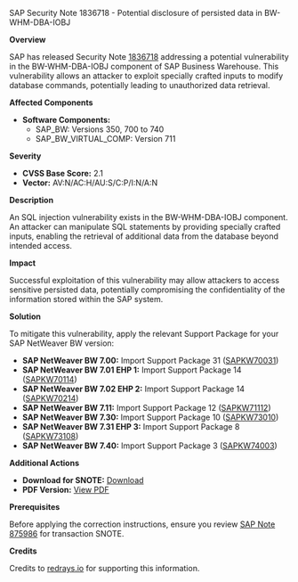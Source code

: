 SAP Security Note 1836718 - Potential disclosure of persisted data in BW-WHM-DBA-IOBJ

**Overview**

SAP has released Security Note [1836718](https://me.sap.com/notes/0001836718) addressing a potential vulnerability in the BW-WHM-DBA-IOBJ component of SAP Business Warehouse. This vulnerability allows an attacker to exploit specially crafted inputs to modify database commands, potentially leading to unauthorized data retrieval.

**Affected Components**

- **Software Components:**
  - SAP_BW: Versions 350, 700 to 740
  - SAP_BW_VIRTUAL_COMP: Version 711

**Severity**

- **CVSS Base Score:** 2.1
- **Vector:** AV:N/AC:H/AU:S/C:P/I:N/A:N

**Description**

An SQL injection vulnerability exists in the BW-WHM-DBA-IOBJ component. An attacker can manipulate SQL statements by providing specially crafted inputs, enabling the retrieval of additional data from the database beyond intended access.

**Impact**

Successful exploitation of this vulnerability may allow attackers to access sensitive persisted data, potentially compromising the confidentiality of the information stored within the SAP system.

**Solution**

To mitigate this vulnerability, apply the relevant Support Package for your SAP NetWeaver BW version:

- **SAP NetWeaver BW 7.00:** Import Support Package 31 ([SAPKW70031](https://me.sap.com/supportpackage/SAPKW70031))
- **SAP NetWeaver BW 7.01 EHP 1:** Import Support Package 14 ([SAPKW70114](https://me.sap.com/supportpackage/SAPKW70114))
- **SAP NetWeaver BW 7.02 EHP 2:** Import Support Package 14 ([SAPKW70214](https://me.sap.com/supportpackage/SAPKW70214))
- **SAP NetWeaver BW 7.11:** Import Support Package 12 ([SAPKW71112](https://me.sap.com/supportpackage/SAPKW71112))
- **SAP NetWeaver BW 7.30:** Import Support Package 10 ([SAPKW73010](https://me.sap.com/supportpackage/SAPKW73010))
- **SAP NetWeaver BW 7.31 EHP 3:** Import Support Package 8 ([SAPKW73108](https://me.sap.com/supportpackage/SAPKW73108))
- **SAP NetWeaver BW 7.40:** Import Support Package 3 ([SAPKW74003](https://me.sap.com/supportpackage/SAPKW74003))

**Additional Actions**

- **Download for SNOTE:** [Download](https://notesdownloads.sap.com/note/0040000010856282017)
- **PDF Version:** [View PDF](https://userapps.support.sap.com/sap/support/sfm/notes/print/0001836718?language=en-US&token=73076350B24EE1C7D00ABCD8BDFA63CE)

**Prerequisites**

Before applying the correction instructions, ensure you review [SAP Note 875986](https://me.sap.com/notes/000875986) for transaction SNOTE.

**Credits**

Credits to [redrays.io](https://redrays.io) for supporting this information.